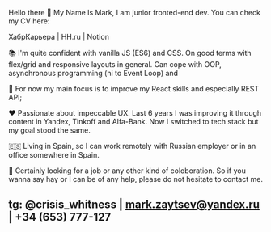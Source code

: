 Hello there 👋
My Name Is Mark, I am junior fronted-end dev. You can check my CV here:

ХабрКарьера | HH.ru | Notion

📚 I'm quite confident with vanilla JS (ES6) and CSS. On good terms with flex/grid and responsive layouts in general. 
Can cope with OOP, asynchronous programming (hi to Event Loop) and 

🎯 For now my main focus is to improve my React skills and especially REST API;

♥️ Passionate about impeccable UX. Last 6 years I was improving it through content in Yandex, Tinkoff and Alfa-Bank. 
Now I switched to tech stack but my goal stood the same. 

🇪🇸 Living in Spain, so I can work remotely with Russian employer or in an office somewhere in Spain.  

🤝 Certainly looking for a job or any other kind of coloboration. So if you wanna say hay or I can be of any help, 
please do not hesitate to contact me.

tg: @crisis_whitness | mark.zaytsev@yandex.ru | +34 (653) 777-127
--
